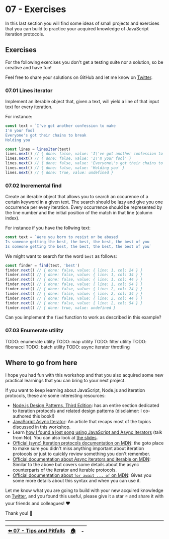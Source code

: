 # 07 - Exercises

In this last section you will find some ideas of small projects and exercises that you can build to practice your acquired knowledge of JavaScript iteration protocols.

## Exercises

For the following exercises you don't get a testing suite nor a solution, so be creative and have fun!

Feel free to share your solutions on GitHub and let me know on [Twitter](https://twitter.com/loige).


### 07.01 Lines iterator

Implement an iterable object that, given a text, will yield a line of that input text for every iteration.

For instance:

```js
const text = `I've got another confession to make
I'm your fool
Everyone's got their chains to break
Holding you`

const lines = linesIter(text)
lines.next() // { done: false, value: 'I\'ve got another confession to make' }
lines.next() // { done: false, value: 'I\'m your fool' }
lines.next() // { done: false, value: 'Everyone\'s got their chains to break' }
lines.next() // { done: false, value: 'Holding you' }
lines.next() // { done: true, value: undefined }
```


### 07.02 Incremental find

Create an iterable object that allows you to search an occurence of a certain keyword in a given text. The search should be lazy and give you one occurrence per every iteration. Every occurrence should be represented by the line number and the initial position of the match in that line (column index).

For instance if you have the follwing text:

```js
const text = `Were you born to resist or be abused
Is someone getting the best, the best, the best, the best of you
Is someone getting the best, the best, the best, the best of you`
```

We might want to search for the word `best` as follows:

```js
const finder = find(text, 'best')
finder.next() // { done: false, value: { line: 1, col: 24 } }
finder.next() // { done: false, value: { line: 1, col: 34 } }
finder.next() // { done: false, value: { line: 1, col: 44 } }
finder.next() // { done: false, value: { line: 1, col: 54 } }
finder.next() // { done: false, value: { line: 2, col: 24 } }
finder.next() // { done: false, value: { line: 2, col: 34 } }
finder.next() // { done: false, value: { line: 2, col: 44 } }
finder.next() // { done: false, value: { line: 2, col: 54 } }
finder.next() // { done: true, value: undefined }
```

Can you implement the `find` function to work as described in this example?


### 07.03 Enumerate utility 

TODO: enumerate utility
TODO: map utility
TODO: filter utility
TODO: fibonacci
TODO: batch utility
TODO: async iterator throttling


## Where to go from here

I hope you had fun with this workshop and that you also acquired some new practical learnings that you can bring to your next project.

If you want to keep learning about JavaScript, Node.js and iteration protocols, these are some interesting resources:

 - [Node.js Design Patterns, Third Edition](https://www.nodejsdesignpatterns.com/): has an entire section dedicated to iteration protocols and related design patterns (disclaimer: I co-authored this book!)
 - [JavaScript Async Iterator](https://www.nodejsdesignpatterns.com/blog/javascript-async-iterators/): An article that recaps most of the topics discussed in this workshop.
 - Learn [how I found a lost song using JavaScript and Async Iterators](https://youtu.be/uTzBHPpMEhA) (talk from No). You can also look at [the slides](https://loige.link/nodeconf-iter).
 - [Official (sync) Iteration protocols documentation on MDN](https://developer.mozilla.org/en-US/docs/Web/JavaScript/Reference/Iteration_protocols): the goto place to make sure you didn't miss anything important about iteration protocols or just to quickly review something you don't remember.
 - [Official documentation about Async iterators and iterable on MDN](https://developer.mozilla.org/en-US/docs/Web/JavaScript/Reference/Global_Objects/Symbol/asyncIterator): Similar to the above but covers some details about the async counterparts of the iterator and iterable protocols.
 - [Official documentation about `for await ... of` on MDN](https://developer.mozilla.org/en-US/docs/Web/JavaScript/Reference/Statements/for-await...of): Gives you some more details about this syntax and when you can use it.

Let me know what you are going to build with your new acquired knowledge on [Twitter](https://twitter.com/loige), and you found this useful, please give it a star ⭐️ and share it with your friends and colleagues! ❤️

Thank you! 👋

---

| [⬅️ 07 - Tips and Pitfalls](/07-tips-and-pitfalls/README.md) | [🏠](/README.md)| - |
|:--------------|:------:|------------------------------------------------:|